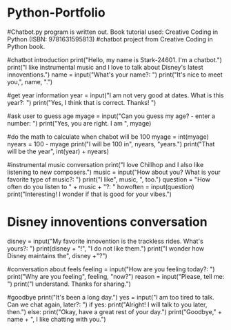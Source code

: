 # Python-Portfolio
#Chatbot.py program is written out.  Book tutorial used: Creative Coding in Python (ISBN: 9781631595813)
#chatbot project from Creative Coding in Python book.

#chatbot introduction
print("Hello, my name is Stark-24601. I'm a chatbot.")
print("I like instrumental music and I love to talk about Disney's latest innoventions.")
name = input("What's your name?: ")
print("It's nice to meet you,", name, ".")

#get year information
year = input("I am not very good at dates. What is this year?: ")
print("Yes, I think that is correct. Thanks! ")

#ask user to guess age
myage = input("Can you guess my age? - enter a number: ")
print("Yes, you are right. I am  ", myage)

#do the math to calculate when chabot will be 100
myage = int(myage)
nyears = 100 - myage
print("I will be 100 in", nyears, "years.")
print("That will be the year", int(year) + nyears)

#instrumental music conversation
print("I love Chillhop and I also like listening to new composers.")
music = input("How about you? What is your favorite type of music?: ")
print("I like", music, ", too.")
question = "How often do you listen to " + music + "?: "
howoften = input(question)
print("Interesting! I wonder if that is good for your vibes.")

# Disney innoventions conversation
disney = input("My favorite innovention is the trackless rides. What's yours?: ")
print(disney + "!", "I do not like them.")
print("I wonder how Disney maintains the", disney +"?") 

#conversation about feels
feeling = input("How are you feeling today?: ")
print("Why are you feeling", feeling, "now?")
reason = input("Please, tell me: ")
print("I understand. Thanks for sharing.")

#goodbye
print("It's been a long day.")
yes = input("I am too tired to talk. Can we chat again, later?: ")
if yes:
    print("Alright! I will talk to you later, then.")
else:
    print("Okay, have a great rest of your day.")
print("Goodbye," + name + ", I like chatting with you.")
